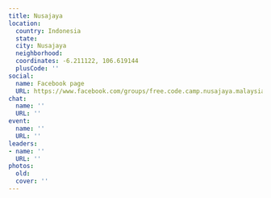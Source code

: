 ```yaml
---
title: Nusajaya
location:
  country: Indonesia
  state: 
  city: Nusajaya
  neighborhood: 
  coordinates: -6.211122, 106.619144
  plusCode: ''
social:
  name: Facebook page
  URL: https://www.facebook.com/groups/free.code.camp.nusajaya.malaysia/
chat:
  name: ''
  URL: ''
event:
  name: ''
  URL: ''
leaders:
- name: ''
  URL: ''
photos:
  old: 
  cover: ''
---
```

